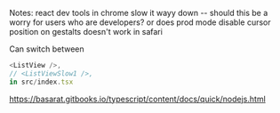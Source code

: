 Notes:
react dev tools in chrome slow it wayy down -- should this be a worry for users who are developers? or does prod mode disable
cursor position on gestalts doesn't work in safari


Can switch between    
```javascript
<ListView />,
// <ListViewSlow1 />,
in src/index.tsx
```

https://basarat.gitbooks.io/typescript/content/docs/quick/nodejs.html
